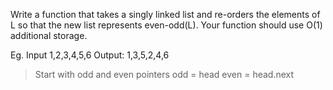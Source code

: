 Write a function that takes a singly linked list and re-orders the elements of L so that the new list represents even-odd(L). Your function should use O(1) additional storage. 

Eg. Input 1,2,3,4,5,6
    Output: 1,3,5,2,4,6

>Start with odd and even pointers
odd = head
even = head.next


